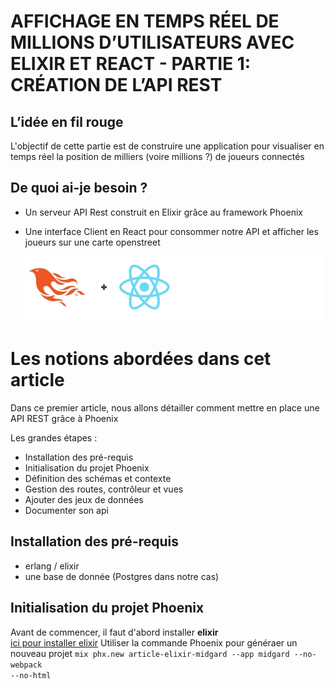 # AFFICHAGE EN TEMPS RÉEL DE MILLIONS D’UTILISATEURS AVEC ELIXIR ET REACT - PARTIE 1: CRÉATION DE L’API REST

## L’idée en fil rouge
L'objectif de cette partie est de construire une application pour visualiser en temps réel la position de milliers (voire millions ?) de joueurs connectés

## De quoi ai-je besoin ?
* Un serveur API Rest construit en Elixir grâce au framework Phoenix

* Une interface Client en React pour consommer notre API et afficher les joueurs sur une carte openstreet
  
  ![elixir et react](images/elixir-react.png)

# Les notions abordées dans cet article
Dans ce premier article, nous allons détailler comment mettre en place une API REST grâce à Phoenix

Les grandes étapes :
* Installation des pré-requis
* Initialisation du projet Phoenix
* Définition des schémas et contexte
* Gestion des routes, contrôleur et vues
* Ajouter des jeux de données
* Documenter son api

## Installation des pré-requis
* erlang / elixir
* une base de donnée (Postgres dans notre cas)

## Initialisation du projet Phoenix
Avant de commencer, il faut d'abord installer **elixir**<br /> [ici pour installer elixir](https://elixir-lang.org/install.html)
Utiliser la commande Phoenix pour généraer un nouveau projet
<code>mix phx.new article-elixir-midgard --app midgard  --no-webpack --no-html</code>